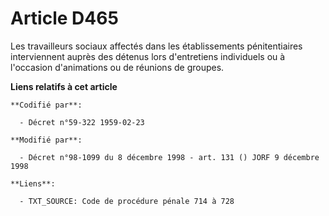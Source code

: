 # Article D465

Les travailleurs sociaux affectés dans les établissements pénitentiaires interviennent auprès des détenus lors d'entretiens
individuels ou à l'occasion d'animations ou de réunions de groupes.

**Liens relatifs à cet article**

	**Codifié par**:

	  - Décret n°59-322 1959-02-23

	**Modifié par**:

	  - Décret n°98-1099 du 8 décembre 1998 - art. 131 () JORF 9 décembre 1998

	**Liens**:

	  - TXT_SOURCE: Code de procédure pénale 714 à 728
